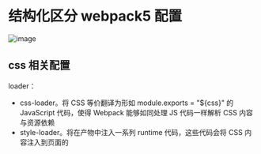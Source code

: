 # 结构化区分 webpack5 配置

![image](/webapck/structured-webpack.png)


## css 相关配置

loader：

- css-loader。将 CSS 等价翻译为形如 module.exports = "${css}" 的JavaScript 代码，使得 Webpack 能够如同处理 JS 代码一样解析 CSS 内容与资源依赖
- style-loader。将在产物中注入一系列 runtime 代码，这些代码会将 CSS 内容注入到页面的 <style> 标签，使得样式生效
- less-loader
- postcss-loader

plugin：

mini-css-extract-plugin：该插件会将 CSS 代码抽离到单独的 .css 文件，并将文件通过 <link> 标签方式插入到页面中
extract-text-webpack-plugin：当 Webpack 版本低于 5.0 时，代替 mini-css-extract-plugin
